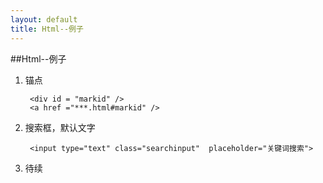 ```yaml
---
layout: default
title: Html--例子
---
```


##Html--例子
1. 锚点

		<div id = "markid" /> 
		<a href ="***.html#markid" />

2. 搜索框，默认文字

		<input type="text" class="searchinput"  placeholder="关键词搜索">
3. 待续